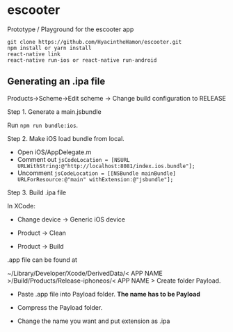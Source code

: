 # escooter
Prototype / Playground for the escooter app

```
git clone https://github.com/HyacintheHamon/escooter.git
npm install or yarn install
react-native link
react-native run-ios or react-native run-android
```

## Generating an .ipa file

Products->Scheme->Edit scheme -> Change build configuration to RELEASE

Step 1. Generate a main.jsbundle

Run `npm run bundle:ios`.

Step 2. Make iOS load bundle from local.

- Open iOS/AppDelegate.m
- Comment out `jsCodeLocation = [NSURL URLWithString:@"http://localhost:8081/index.ios.bundle"];`
- Uncomment `jsCodeLocation = [[NSBundle mainBundle] URLForResource:@"main" withExtension:@"jsbundle"];`

Step 3. Build .ipa file

In XCode:

- Change device -> Generic iOS device

- Product -> Clean

- Product -> Build

.app file can be found at

~/Library/Developer/Xcode/DerivedData/< APP NAME >/Build/Products/Release-iphoneos/< APP NAME >
Create folder Payload.

- Paste .app file into Payload folder. **The name has to be Payload**

- Compress the Payload folder.

- Change the name you want and put extension as .ipa
